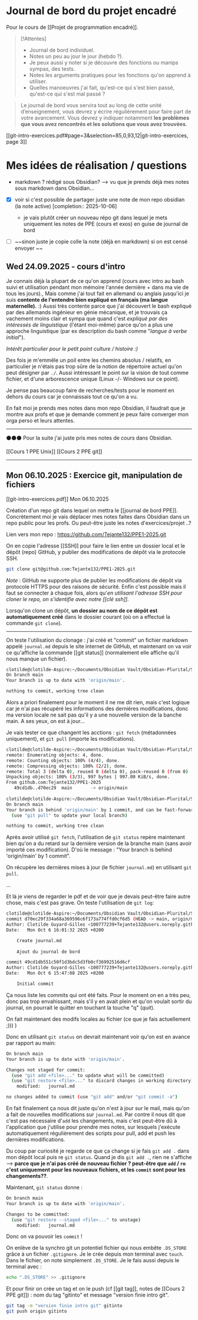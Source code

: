# Journal de bord du projet encadré

Pour le cours de [[Projet de programmation encadré]].

> [!Attentes]
> - Journal de bord individuel.
> - Notes un peu au jour le jour (hebdo ?).
> - Je peux aussi y noter si je découvre des fonctions ou manips sympas, des tests.
> - Notes les arguments pratiques pour les fonctions qu'on apprend à utiliser.
> - Quelles manoeuvres j'ai fait, qu'est-ce qui s'est bien passé, qu'est-ce qui s'est mal passé ?

> Le journal de bord vous servira tout au long de cette unité d’enseignement, vous devrez y écrire régulièrement pour faire part de votre avancement. Vous devrez y indiquer notamment **les problèmes que vous avez rencontrés et les solutions que vous avez trouvées**. 

[[git-intro-exercices.pdf#page=3&selection=85,0,93,12|git-intro-exercices, page 3]]

# Mes idées de réalisation / questions 
- markdown ? rédigé sous Obsidian? --> vu que je prends déjà mes notes sous markdown dans Obsidian...
- [x] voir si c'est possible de partager juste une note de mon repo obsidian (la note active)  [completion:: 2025-10-06]
	- je vais plutôt créer un nouveau répo git dans lequel je mets uniquement les notes de PPE (cours et exos) en guise de journal de bord
- [ ] ~~sinon juste je copie colle la note (déjà en markdown) si on est censé envoyer ~~


## Wed 24.09.2025 - cours d'intro

Je connais déjà la plupart de ce qu'on apprend (cours avec intro au bash suivi et utilisation pendant mon mémoire l'année dernière + dans ma vie de tous les jours)., Mais comme j'ai tout fait en allemand ou anglais jusqu'ici je suis **contente de l'entendre bien expliqué en français (ma langue maternelle).** :)
Aussi très contente parce que j'ai découvert le bash expliqué par des allemands ingénieur en génie mécanique, et je trouvais ça vachement moins clair et sympa que quand c'est *expliqué par des intéressés de linguistique* (l'étant moi-même) parce qu'on a plus une approche linguistique (par ex description du bash comme "*langue à verbe initial*").

*Intérêt particulier pour le petit point culture / histoire :)*

Des fois je m'emmêle un poil entre les chemins absolus / relatifs, en particulier je n'étais pas trop sûre de la notion de répertoire actuel qu'on peut désigner par `./`.
Aussi intéressant le point sur la vision de tout comme fichier, et d'une arborescence unique (Linux -/- Windows sur ce point).

Je pense pas beaucoup faire de recherches/tests pour le moment en dehors du cours car je connaissais tout ce qu'on a vu.

En fait moi je prends mes notes dans mon repo Obsidian, il faudrait que je montre aux profs et que je demande comment je peux faire converger mon orga perso et leurs attentes.


---

⚫️⚫️⚫️
Pour la suite j'ai juste pris mes notes de cours dans Obsidian.

[[Cours 1 PPE Unix]]
[[Cours 2 PPE git]]


---

## Mon 06.10.2025 : Exercice git, manipulation de fichiers

[[git-intro-exercices.pdf]]
Mon 06.10.2025

Création d'un repo git dans lequel on mettra le [[journal de bord PPE]]. 
Concrètement moi je vais déplacer mes notes faites dans Obsidian dans un repo public pour les profs. Ou peut-être juste les notes d'exercices/projet ..?

Lien vers mon repo : https://github.com/Tejante132/PPE1-2025.git 

On en copie l'adresse [[SSH]] pour faire le lien entre un dossier local et le dépôt (repo) GitHub, y publier des modifications de dépôt via le protocole SSH.
```sh
git clone git@github.com:Tejante132/PPE1-2025.git
```

*Note* : GitHub ne supporte plus de publier les modifications de dépôt via protocole HTTPS pour des raisons de sécurité. Enfin c'est possible mais il faut se connecter à chaque fois, alors qu'*en utilisant l'adresse SSH pour cloner le repo, on s'identifie avec notre [[clé ssh]].*

Lorsqu'on clone un dépôt, **un dossier au nom de ce dépôt est automatiquement créé** dans le dossier courant (où on a effectué la commande `git clone`).

---

On teste l'utilisation du clonage : j'ai créé et "commit" un fichier markdown appelé `journal.md` depuis le site internet de GitHub, et maintenant on va voir ce qu'affiche la commande [[git status]] (normalement elle affiche qu'il nous manque un fichier).

```sh
clotilde@clotilde-Aspire:~/Documents/Obsidian Vault/Obsidian-Plurital/S7/PPE1-2025$ git status
On branch main
Your branch is up to date with 'origin/main'.

nothing to commit, working tree clean
```

Alors a priori finalement pour le moment il ne me dit rien, mais c'est logique car je n'ai pas récupéré les informations des dernières modifications, donc ma version locale ne sait pas qu'il y a une nouvelle version de la banche main. A ses yeux, on est à jour...
 
 Je vais tester ce que changent les acctions : `git fetch` (métadonnées uniquement), et `git pull` (importe les modifications). 
 
```sh
clotilde@clotilde-Aspire:~/Documents/Obsidian Vault/Obsidian-Plurital/S7/PPE1-2025$ git fetch
remote: Enumerating objects: 4, done.
remote: Counting objects: 100% (4/4), done.
remote: Compressing objects: 100% (2/2), done.
remote: Total 3 (delta 0), reused 0 (delta 0), pack-reused 0 (from 0)
Unpacking objects: 100% (3/3), 997 bytes | 997.00 KiB/s, done.
From github.com:Tejante132/PPE1-2025
   49cd1db..d70ec29  main       -> origin/main
   
clotilde@clotilde-Aspire:~/Documents/Obsidian Vault/Obsidian-Plurital/S7/PPE1-2025$ git status
On branch main
Your branch is behind 'origin/main' by 1 commit, and can be fast-forwarded.
  (use "git pull" to update your local branch)

nothing to commit, working tree clean
```

Après avoir utilisé `git fetch`, l'utilisation de `git status` repère maintenant bien qu'on a du retard sur la dernière version de la branche main (sans avoir importé ces modification). D'où le message : "Your branch is behind 'origin/main' by 1 commit".

On récupère les dernières mises à jour (le fichier `journal.md`) en utilisant `git pull`.

...

Et là je viens de regarder le pdf et de voir que je devais peut-être faire autre chose, mais c'est pas grave.
On teste l'utilisation de `git log`:
```sh
clotilde@clotilde-Aspire:~/Documents/Obsidian Vault/Obsidian-Plurital/S7/PPE1-2025$ git log
commit d70ec29f334a68a369596c6f173a774ffd0cf6d5 (HEAD -> main, origin/main, origin/HEAD)
Author: Clotilde Guyard-Gilles <100777239+Tejante132@users.noreply.github.com>
Date:   Mon Oct 6 16:01:32 2025 +0200

    Create journal.md
    
    Ajout du journal de bord

commit 49cd1db551c50f1d3bdc5d3fb0cf36992516d6cf
Author: Clotilde Guyard-Gilles <100777239+Tejante132@users.noreply.github.com>
Date:   Mon Oct 6 15:47:08 2025 +0200

    Initial commit
```

Ça nous liste les commits qui ont été faits. Pour le moment on en a très peu, donc pas trop envahissant, mais s'il y en avait plein et qu'on voulait sortir du journal, on pourrait le quitter en touchant la touche "q" (*quit*).

On fait maintenant des modifs locales au fichier (ce que je fais actuellement ;))) )

Donc en utilisant `git status` on devrait maintenant voir qu'on est en avance par rapport au main:
```sh
On branch main
Your branch is up to date with 'origin/main'.

Changes not staged for commit:
  (use "git add <file>..." to update what will be committed)
  (use "git restore <file>..." to discard changes in working directory)
	modified:   journal.md

no changes added to commit (use "git add" and/or "git commit -a")
```

En fait finalement ça nous dit juste qu'on n'est à jour sur le mail, mais qu'on a fait de nouvelles modifications sur `journal.md`. Par contre il nous dit que c'est pas nécessaire d'`add` les changements, mais c'est peut-être dû à l'application que j'utilise pour prendre mes notes, sur lesquels j'exécute automatiquement régulièrement des scripts pour pull, add et push les dernières modifications.

Du coup par curiosité je regarde ce que ça change si je fais `git add .` dans mon dépôt local puis re `git status`.
Quand je dis `git add .`, rien ne s'affiche --> **parce que je n'ai pas créé de nouveau fichier ? peut-être que `add` / `rm` c'est uniquement pour les nouveaux fichiers, et les `commit` sont pour les changements??**.

Maintenant, `git status` donne : 
```sh
On branch main
Your branch is up to date with 'origin/main'.

Changes to be committed:
  (use "git restore --staged <file>..." to unstage)
	modified:   journal.md
```

Donc on va pouvoir les `commit` !

On enlève de la synchro git un potentiel fichier qui nous embête `.DS_STORE` grâce à un fichier `.gitignore`. Je le crée depuis mon terminal avec `touch`. Dans le fichier, on note simplement `.DS_STORE`. Je le fais aussi depuis le terminal avec : 
```sh
echo ".DS_STORE" >> .gitignore
```

Et pour finir on crée un tag et on le push (cf [[git tag]], notes de [[Cours 2 PPE git]]) : nom du tag "gitinto" et message "version finie intro git".

```sh
git tag -m "version finie intro git" gitinto
git push origin gitinto
```
